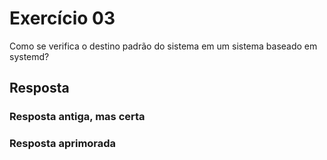 # Exercício 03

Como se verifica o destino padrão do sistema em um sistema baseado em systemd?

## Resposta

### Resposta antiga, mas certa

### Resposta aprimorada
